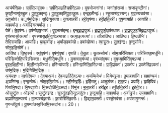 

  
आच॑र्षणि॒प्राः। च॒र्ष॒णि॒प्रावृ॑ष॒भः। च॒र्ष॒णि॒प्राइति॑च॒र्ष॒णि॒ऽप्राः। वृ॒ष॒भोजना॑नां। जना॑नां॒राजा॑। राजा॑कृ॒ष्टी॒नां। कृ॒ष्टी॒नाम्पु॑रुहू॒त। पु॒रु॒हू॒तइन्द्रः॑। पु॒रु॒हू॒तइति॑पु॒रु॒ऽहू॒तः। इन्द्र॒इतीन्द्रः॑।। स्तु॒तश्श्र॑व॒स्यन्। श्र॒व॒स्यन्नव॑सा। अव॒सोप॑। उुप॑म॒द्रिक्। अ॒द्रिग्यु॒क्त्वा। यु॒क्त्वाहरी॑। हरी॒वृष॑णा। हरी॒इति॒हरी॑। वृष॒णाया॑हि। आया॑हि। या॒ह्य॒र्वाङ्। अ॒र्वाङ्गित्य॒र्वाङ्।।  
येते॑। ते॒वृष॑णः। वृष॑णोवृष॒भासः॑। वृ॒ष॒भास॑इन्द्र। इ॒न्द्र॒ब्र॒ह्म॒युजः॑। ब्र॒ह्म॒युजो॒वृष॑रथासः। ब्र॒ह्म॒युज॒इति॑ब्र॒ह्म॒ऽयुजः॑। वृष॑रथासो॒अत्याः॑। वृष॑रथास॒इति॒वृष॑ऽरथासः। अत्या॒इत्यत्याः॑।। ताँआति॑ष्ठ। आति॑ष्ठ। ति॒ष्ठतेभिः॑। तेभि॒राया॑हि। आया॑हि। या॒ह्य॒र्वाङ्। अ॒र्वाङ्हवा॑महे। हवा॑महेत्वा। त्वा॒सु॒तः। सु॒तइ॑न्द्र। इ॒न्द्र॒सोमे॑। सोम॒इति॒सोमे॑।।  
आति॑ष्ठ। ति॒ष्ठ॒रथं॑। रथं॒वृष॑णं। वृष॑णं॒वृषा॑। वृषा॑ते। ते॒सु॒तः। सु॒तस्सोमः॑। सोमः॒परि॑सिक्ता। परि॑सिक्ता॒मधू॑नि। परि॑सि॒क्तेति॒परि॑ऽसिक्ता। मधू॒नीति॒मधू॑नि।। यु॒क्त्वावृष॑भ्यां। वृष॑भ्यांवृषभ। वृ॒ष॒भ्या॒मिति॑वृषऽभ्यां। वृ॒ष॒भ॒क्षि॒ती॒नां। क्षि॒ती॒नांहरि॑भ्यां। हरि॑भ्यांयाहि। हरि॑भ्या॒मिति॒हरि॑ऽभ्यां। या॒हि॒प्र॒वता॑। प्र॒वतोप॑। प्र॒वतेति॑प्र॒ऽवता॑। उप॑म॒द्रिक्। म॒द्रिगिति॑म॒द्रिक्।।  
अ॒यंय॒ज्ञः। य॒ज्ञोदे॑व॒याः। दे॒व॒याअ॒यं। दे॒व॒याइति॑दे॒व॒ऽयाः। अ॒यम्मि॒येधः॑। मि॒येध॑इ॒मा। इ॒माब्रह्मा॑णि। ब्रह्मा॑ण्य॒यं। अ॒यम्मि॑न्द्र। इ॒न्द्र॒सोमः॑। सोम॒इति॒सोमः॑।। स्ती॒र्णम्ब॒र्हिः। ब॒र्हिरातु। आतुश॑क्र। श॒क्र॒प्र। प्रया॑हि। या॒हि॒पिब॑। पिबा॑नि॒षद्य॑। नि॒षद्या॒वि। नि॒सद्येति॑नि॒ऽसद्य॑। विमु॑च। मु॒चा॒हरी॑। हरी॑इ॒ह। हरी॒इति॒हरी॑। इ॒हेती॒ह।।  
ओसुष्टु॑तः। ओइत्यो। सुष्टु॑तइन्द्र। सुस्तु॑त॒इति॒सुऽस्तु॑तः। इ॒न्द्र॒या॒हि॒। या॒ह्य॒र्वाङ्। अ॒र्वाङुप॑। उप॒ब्रह्मा॑णि। ब्रह्मा॑णिमा॒न्यस्य॑। मा॒न्यस्य॑का॒रोः। का॒रोरिति॑का॒रोः।। वि॒द्याम॒वस्तोः॑। वस्तो॒रव॑सा। अव॑सागृ॒णन्तः॑। गृ॒णन्तो॑यू॒यं। यू॒यम्पा॑तस्व॒स्तिभि॒स्सदा॑नः।। 20।।  
